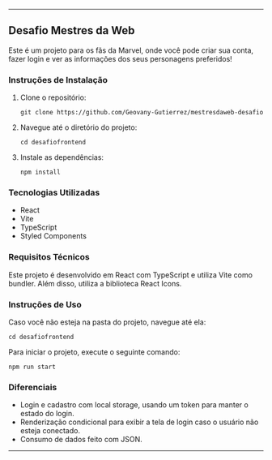 ---

## Desafio Mestres da Web

Este é um projeto para os fãs da Marvel, onde você pode criar sua conta, fazer login e ver as informações dos seus personagens preferidos!

### Instruções de Instalação

1. Clone o repositório:

   ```
   git clone https://github.com/Geovany-Gutierrez/mestresdaweb-desafio
   ```

2. Navegue até o diretório do projeto:

   ```
   cd desafiofrontend
   ```

3. Instale as dependências:

   ```
   npm install
   ```

### Tecnologias Utilizadas

- React
- Vite
- TypeScript
- Styled Components

### Requisitos Técnicos

Este projeto é desenvolvido em React com TypeScript e utiliza Vite como bundler. Além disso, utiliza a biblioteca React Icons.

### Instruções de Uso

Caso você não esteja na pasta do projeto, navegue até ela:

```
cd desafiofrontend
```

Para iniciar o projeto, execute o seguinte comando:

```
npm run start
```

### Diferenciais

- Login e cadastro com local storage, usando um token para manter o estado do login.
- Renderização condicional para exibir a tela de login caso o usuário não esteja conectado.
- Consumo de dados feito com JSON.

---